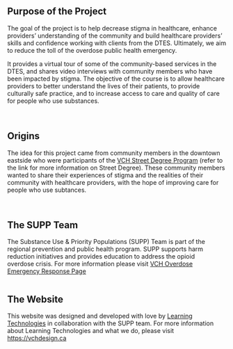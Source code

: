 <div class="columns">
  <div class="column is-12">

## Purpose of the Project
The goal of the project is to help decrease stigma in healthcare, enhance providers’ understanding of the community and build healthcare providers’ skills and confidence working with clients from the DTES. Ultimately, we aim to reduce the toll of the overdose public health emergency.

It provides a virtual tour of some of the community-based services in the DTES, and shares video interviews with community members who have been impacted by stigma. The objective of the course is to allow healthcare providers to better understand the lives of their patients, to provide culturally safe practice, and to increase access to care and quality of care for people who use substances.

<br>

## Origins
The idea for this project came from community members in the downtown eastside who were  participants of the [VCH Street Degree Program](http://www.vch.ca/about-us/news/news-releases/street-smart-peers-receive-canadas-first-certificate-in-overdose-response) (refer to the link for more information on Street Degree). These community members wanted to share their experiences of stigma and the realities of their community with healthcare providers, with the hope of improving care for people who use subtances.

  
  </div>
</div>
<br>
<div class="columns">
  <div class="column is-6">

## The SUPP Team
The Substance Use & Priority Populations (SUPP) Team is part of the regional prevention and public health program. SUPP supports harm reduction initiatives and provides education to address the opioid overdose crisis. For more information please visit [VCH Overdose Emergency Response Page](http://www.vch.ca/public-health/harm-reduction/overdose-prevention-response)
  
  </div>
   <div class="column is-5">
     <markdown-image src="images/team.jpg" alt="The SUPP Team, sitting outside, smiling"></markdown-image>
   </div>
</div>

## The Website
This website was designed and developed with love by [Learning Technologies](https://vchdesign.ca) in collaboration with the SUPP team. For more information about Learning Technologies and what we do, please visit https://vchdesign.ca



